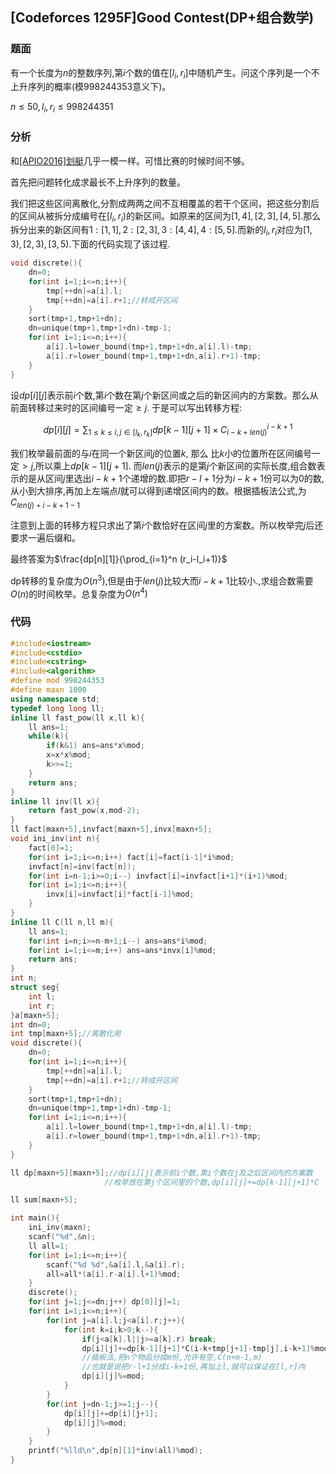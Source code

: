 ## [Codeforces 1295F]Good Contest(DP+组合数学)

### 题面

有一个长度为$n$的整数序列,第$i$个数的值在$[l_i,r_i]$中随机产生。问这个序列是一个不上升序列的概率(模$998244353$意义下)。

$n \leq 50,l_i,r_i \leq 998244351$

### 分析

和[[APIO2016]划艇](https://www.luogu.com.cn/problem/P3643)几乎一模一样。可惜比赛的时候时间不够。

首先把问题转化成求最长不上升序列的数量。

我们把这些区间离散化,分割成两两之间不互相覆盖的若干个区间，把这些分割后的区间从被拆分成编号在$[l_i,r_i)$的新区间。如原来的区间为$[1,4],[2,3],[4,5]$.那么拆分出来的新区间有$1:[1,1],2:[2,3],3:[4,4],4:[5,5]$.而新的$l_i,r_i$对应为$[1,3),[2,3),[3,5)$.下面的代码实现了该过程.

```cpp
void discrete(){
	dn=0;
	for(int i=1;i<=n;i++){
		tmp[++dn]=a[i].l;
		tmp[++dn]=a[i].r+1;//转成开区间 
	}
	sort(tmp+1,tmp+1+dn);
	dn=unique(tmp+1,tmp+1+dn)-tmp-1;
	for(int i=1;i<=n;i++){
		a[i].l=lower_bound(tmp+1,tmp+1+dn,a[i].l)-tmp;
		a[i].r=lower_bound(tmp+1,tmp+1+dn,a[i].r+1)-tmp;
	}
}
```



设$dp[i][j]$表示前$i$个数,第$i$个数在第$j$个新区间或之后的新区间内的方案数。那么从前面转移过来时的区间编号一定$\geq j$. 于是可以写出转移方程:

$$dp[i][j]=\sum_{1 \leq k \leq i,j \in[l_k,r_k] } dp[k-1][j+1] \times C_{i-k+len(j)}^{i-k+1}$$

我们枚举最前面的与$i$在同一个新区间$j$的位置$k$, 那么 比$k$小的位置所在区间编号一定$>j$,所以乘上$dp[k-1][j+1]$. 而$len(j)$表示的是第$j$个新区间的实际长度,组合数表示的是从区间$j$里选出$i-k+1$个递增的数.即把$r-l+1$分为$i-k+1$份可以为0的数,从小到大排序,再加上左端点$l$就可以得到递增区间内的数。根据插板法公式,为$C_{len(j)+i-k+1-1}^{}$

注意到上面的转移方程只求出了第$i$个数恰好在区间$j$里的方案数。所以枚举完$j$后还要求一遍后缀和。

最终答案为$\frac{dp[n][1]}{\prod_{i=1}^n (r_i-l_i+1)}$

dp转移的复杂度为$O(n^3)$,但是由于$len(j)$比较大而$i-k+1$比较小.,求组合数需要$O(n)$的时间枚举。总复杂度为$O(n^4)$

### 代码

```cpp
#include<iostream>
#include<cstdio>
#include<cstring>
#include<algorithm>
#define mod 998244353
#define maxn 1000
using namespace std;
typedef long long ll; 
inline ll fast_pow(ll x,ll k){
	ll ans=1;
	while(k){ 
		if(k&1) ans=ans*x%mod;
		x=x*x%mod;
		k>>=1;
	} 
	return ans;
}
inline ll inv(ll x){
	return fast_pow(x,mod-2); 
} 
ll fact[maxn+5],invfact[maxn+5],invx[maxn+5];
void ini_inv(int n){
	fact[0]=1;
	for(int i=1;i<=n;i++) fact[i]=fact[i-1]*i%mod;
	invfact[n]=inv(fact[n]);
	for(int i=n-1;i>=0;i--) invfact[i]=invfact[i+1]*(i+1)%mod;
	for(int i=1;i<=n;i++){
		invx[i]=invfact[i]*fact[i-1]%mod;
	}
}
inline ll C(ll n,ll m){
	ll ans=1;
	for(int i=n;i>=n-m+1;i--) ans=ans*i%mod;
	for(int i=1;i<=m;i++) ans=ans*invx[i]%mod;
	return ans;
}
int n;
struct seg{
	int l;
	int r;
}a[maxn+5];
int dn=0;
int tmp[maxn+5];//离散化用 
void discrete(){
	dn=0;
	for(int i=1;i<=n;i++){
		tmp[++dn]=a[i].l;
		tmp[++dn]=a[i].r+1;//转成开区间 
	}
	sort(tmp+1,tmp+1+dn);
	dn=unique(tmp+1,tmp+1+dn)-tmp-1;
	for(int i=1;i<=n;i++){
		a[i].l=lower_bound(tmp+1,tmp+1+dn,a[i].l)-tmp;
		a[i].r=lower_bound(tmp+1,tmp+1+dn,a[i].r+1)-tmp;
	}
}

ll dp[maxn+5][maxn+5];//dp[i][j]表示前i个数,第i个数在j及之后区间内的方案数
					 //枚举放在第j个区间里的个数,dp[i][j]+=dp[k-1][j+1]*C 

ll sum[maxn+5];

int main(){
	ini_inv(maxn);
	scanf("%d",&n);
	ll all=1; 
	for(int i=1;i<=n;i++){
		scanf("%d %d",&a[i].l,&a[i].r);
		all=all*(a[i].r-a[i].l+1)%mod;
	} 
	discrete();
	for(int j=1;j<=dn;j++) dp[0][j]=1;
	for(int i=1;i<=n;i++){
		for(int j=a[i].l;j<a[i].r;j++){
			for(int k=i;k>0;k--){
				if(j<a[k].l||j>=a[k].r) break;
				dp[i][j]+=dp[k-1][j+1]*C(i-k+tmp[j+1]-tmp[j],i-k+1)%mod;
				//插板法,把n个物品分成m份,允许有空,C(n+m-1,m)
				//也就是说把r-l+1分成i-k+1份,再加上l,就可以保证在[l,r]内 
				dp[i][j]%=mod;
			}
		}
		for(int j=dn-1;j>=1;j--){
			dp[i][j]+=dp[i][j+1];
			dp[i][j]%=mod;
		}
	}
	printf("%lld\n",dp[n][1]*inv(all)%mod);
}
```

